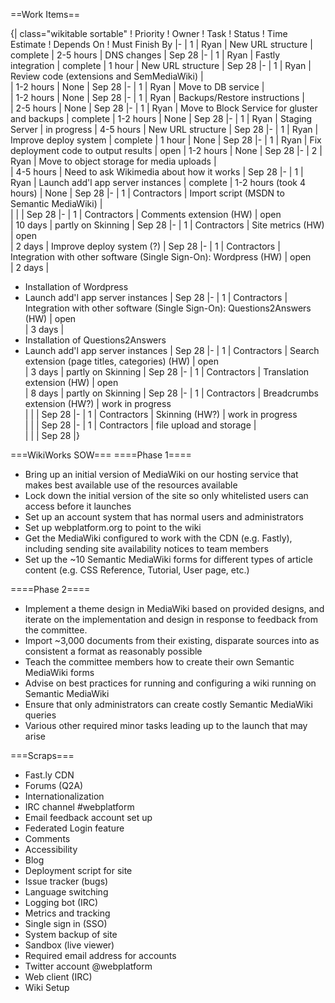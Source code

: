 ==Work Items==

{| class="wikitable sortable"
! Priority
! Owner
! Task
! Status
! Time Estimate
! Depends On
! Must Finish By
|-
| 1
| Ryan
| New URL structure
| complete
| 2-5 hours
| DNS changes
| Sep 28
|-
| 1
| Ryan
| Fastly integration
| complete
| 1 hour
| New URL structure
| Sep 28
|-
| 1
| Ryan
| Review code (extensions and SemMediaWiki)
|                                        
| 1-2 hours
| None
| Sep 28
|-
| 1
| Ryan
| Move to DB service
|                                        
| 1-2 hours
| None
| Sep 28
|-
| 1
| Ryan
| Backups/Restore instructions
|                                        
| 2-5 hours
| None
| Sep 28
|-
| 1
| Ryan
| Move to Block Service for gluster and backups
| complete
| 1-2 hours
| None
| Sep 28
|-
| 1
| Ryan
| Staging Server
| in progress
| 4-5 hours
| New URL structure
| Sep 28
|-
| 1
| Ryan
| Improve deploy system
| complete
| 1 hour
| None
| Sep 28
|-
| 1
| Ryan
| Fix deployment code to output results
| open
| 1-2 hours
| None
| Sep 28
|-
| 2
| Ryan
| Move to object storage for media uploads
|                                        
| 4-5 hours
| Need to ask Wikimedia about how it works
| Sep 28
|-
| 1
| Ryan
| Launch add'l app server instances
| complete
| 1-2 hours (took 4 hours)
| None
| Sep 28
|-
| 1
| Contractors
| Import script (MSDN to Semantic MediaWiki)
|                                        
| 
| 
| Sep 28
|-
| 1
| Contractors
| Comments extension (HW)
| open                                       
| 10 days
| partly on Skinning
| Sep 28
|-
| 1
| Contractors
| Site metrics (HW)
| open                                       
| 2 days
| Improve deploy system (?)
| Sep 28
|-
| 1
| Contractors
| Integration with other software (Single Sign-On): Wordpress (HW)
| open                                       
| 2 days
| 
* Installation of Wordpress
* Launch add'l app server instances 
| Sep 28
|-
| 1
| Contractors
| Integration with other software (Single Sign-On): Questions2Answers (HW)
| open                                       
| 3 days
| 
* Installation of Questions2Answers
* Launch add'l app server instances 
| Sep 28
|-
| 1
| Contractors
| Search extension (page titles, categories) (HW)
| open                                       
| 3 days
| partly on Skinning
| Sep 28
|-
| 1
| Contractors
| Translation extension (HW)
| open                                       
| 8 days
| partly on Skinning
| Sep 28
|-
| 1
| Contractors
| Breadcrumbs extension (HW?)
| work in progress                                       
| 
| 
| Sep 28
|-
| 1
| Contractors
| Skinning (HW?)
| work in progress                                       
| 
| 
| Sep 28
|-
| 1
| Contractors
| file upload and storage
|                                        
| 
| 
| Sep 28
|}




===WikiWorks SOW===
====Phase 1====
* Bring up an initial version of MediaWiki on our hosting service that makes best available use of the resources available
* Lock down the initial version of the site so only whitelisted users can access before it launches
* Set up an account system that has normal users and administrators
* Set up webplatform.org to point to the wiki
* Get the MediaWiki configured to work with the CDN (e.g. Fastly), including sending site availability notices to team members
* Set up the ~10 Semantic MediaWiki forms for different types of article content (e.g. CSS Reference, Tutorial, User page, etc.)

====Phase 2====
* Implement a theme design in MediaWiki based on provided designs, and iterate on the implementation and design in response to feedback from the committee.
* Import ~3,000 documents from their existing, disparate sources into as consistent a format as reasonably possible
* Teach the committee members how to create their own Semantic MediaWiki forms
* Advise on best practices for running and configuring a wiki running on Semantic MediaWiki
* Ensure that only administrators can create costly Semantic MediaWiki queries
* Various other required minor tasks leading up to the launch that may arise

===Scraps===
* Fast.ly CDN
* Forums (Q2A)
* Internationalization
* IRC channel #webplatform
* Email feedback account set up
* Federated Login feature
* Comments
* Accessibility
* Blog
* Deployment script for site
* Issue tracker (bugs)
* Language switching
* Logging bot (IRC)
* Metrics and tracking
* Single sign in (SSO)
* System backup of site
* Sandbox (live viewer)
* Required email address for accounts
* Twitter account @webplatform
* Web client (IRC)
* Wiki Setup